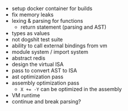 - setup docker container for builds
- fix memory leaks
- lexing & parsing for functions
  - return statement (parsing and AST)
- types as values
- not dogshit test suite
- ability to call external bindings from vm
- module system / import system
- abstract redis
- design the virtual ISA
- pass to convert AST to ISA
- ast optimization pass
- assembly optimization pass
  - `X += -Y` can be optimized in the assembly
- VM runtime
- continue and break parsing?
